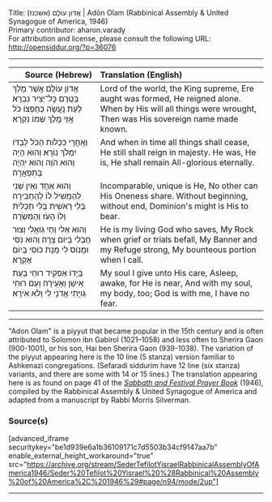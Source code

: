 <html>
<head></head>
<body>
Title: אֲדוֹן עוֹלָם (אשכנז)‏ | Adōn Olam (Rabbinical Assembly & United Synagogue of America, 1946)<br />
Primary contributor: aharon.varady<br />
For attribution and license, please consult the following URL: <a href="http://opensiddur.org/?p=36076">http://opensiddur.org/?p=36076</a>
<p />
<hr />

<table style="margin-left: auto;margin-right: auto;" class="draggable">
<thead><tr><th id="x" style="text-align: right;">Source (Hebrew)</th><th style="text-align: left;">Translation (English)</th></tr></thead>
<tbody>
<tr><td style="vertical-align:top;">
<div class="liturgy" lang="he">
אֲדוֹן עוֹלָם אֲשֶׁר מָלַךְ
בְּטֶֽרֶם כׇּל־יְצִיר נִבְרָא׃
לְעֵת נַֽעֲשָׂה כְּחֶפְצוֹ כֹּל
אֲזַי מֶֽלֶךְ שְׁמוֹ נִקְרָא׃
</span></div></td>
 
<td style="vertical-align:top;">
<div class="english" lang="en">
Lord of the world, the King supreme,
Ere aught was formed, He reigned alone.
When by His will all things were wrought,
Then was His sovereign name made known.
</div></td></tr>


<tr><td style="vertical-align:top;">
<div class="liturgy" lang="he">
וְאַֽחֲרֵי כִּכְלּוֹת הַכֹּל
לְבַדּוֹ יִמְלֹךְ נוֹרָא׃
וְהוּא הָיָה וְהוּא הֹוֶה
וְהוּא יִֽהְיֶה בְּתִפְאֲרָה׃
</span></div></td>
 
<td style="vertical-align:top;">
<div class="english" lang="en">
And when in time all things shall cease,
He still shall reign in majesty.
He was, He is, He shall remain
All-glorious eternally.
</div></td></tr>


<tr><td style="vertical-align:top;">
<div class="liturgy" lang="he">
וְהוּא אֶחָד וְאֵין שֵׁנִי
לְהַמְשִׁיל לוֹ לְהַחְבִּירָה׃
בְּלִי רֵאשִׁית בְּלִי תַּכְלִית
וְלוֹ הָעֹז וְהַמִּשְׂרָה׃
</span></div></td>
 
<td style="vertical-align:top;">
<div class="english" lang="en">
Incomparable, unique is He,
No other can His Oneness share.
Without beginning, without end,
Dominion's might is His to bear.
</div></td></tr>


<tr><td style="vertical-align:top;">
<div class="liturgy" lang="he">
וְהוּא אֵלִי וְחַי גּֽוֹאֲלִי
וְצוּר חֶבְלִי בְּיוֹם צָרָה׃
וְהוּא נִסִּי וּמָנוֹס לִי
מְנָת כּוֹסִי בְּיוֹם אֶקְרָא׃
</span></div></td>
 
<td style="vertical-align:top;">
<div class="english" lang="en">
He is my living God who saves,
My Rock when grief or trials befall,
My Banner and my Refuge strong,
My bounteous portion when I call.
</div></td></tr>


<tr><td style="vertical-align:top;">
<div class="liturgy" lang="he">
בְּיָדוֹ אַפְקִיד רוּחִי
בְּעֵת אִישַׁן וְאָעִֽירָה׃
וְעִם רוּחִי גְּוִיָּתִי
אֲדֹנָי לִי וְלֹא אִירָא׃
</span></div></td>
 
<td style="vertical-align:top;">
<div class="english" lang="en">
My soul I give unto His care,
Asleep, awake, for He is near,
And with my soul, my body, too;
God is with me, I have no fear.
</div></td></tr>
</tbody></table>

<hr />

"Adon Olam" is a piyyut that became popular in the 15th century and is often attributed to Solomon ibn Gabirol (1021–1058) and less often to Sherira Gaon (900-1001), or his son, Hai ben Sherira Gaon (939-1038). The variation of the piyyut appearing here is the 10 line (5 stanza) version familiar to Ashkenazi congregations. (Sefaradi siddurim have 12 line (six stanza) variants, and there are some with 14 or 15 lines.) The translation appearing here is as found on page 41 of the <em><a href="/?p=15128">Sabbath and Festival Prayer Book</a></em> (1946), compiled by the Rabbinical Assembly & United Synagogue of America and adapted from a manuscript by Rabbi Morris Silverman.

<h3>Source(s)</h3>

[advanced_iframe securitykey="be1d939e6a1b36109171c7d5503b34cf9147aa7b" enable_external_height_workaround="true" src="https://archive.org/stream/SederTefilotYisraelRabbinicalAssemblyOfAmerica1946/Seder%20Tefilot%20Yisrael%20%28Rabbinical%20Assembly%20of%20America%2C%201946%29#page/n94/mode/2up"]

<hr />

&nbsp;
</body>
</html>